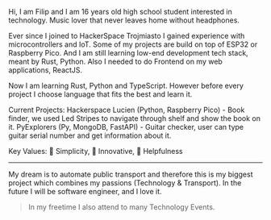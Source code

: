 Hi, I am Filip and I am 16 years old high school student interested in technology.
Music lover that never leaves home without headphones.


Ever since I joined to HackerSpace Trojmiasto I gained experience with microcontrollers and IoT. 
Some of my projects are build on top of ESP32 or Raspberry Pico. 
And I am still learning low-end development tech stack, meant by Rust, Python.
Also I needed to do Frontend on my web applications, ReactJS.


Now I am learning Rust, Python and TypeScript.
However before every project I choose language that fits the best and learn it. 

Current Projects: Hackerspace Lucien (Python, Raspberry Pico) - Book finder, we used Led Stripes to navigate through shelf and show the book on it. PyExplorers (Py, MongoDB, FastAPI) - Guitar checker, user can type guitar serial number and get information about it. 

Key Values: 🙌 Simplicity, 🦾 Innovative, 🤝 Helpfulness

--- 

My dream is to automate public transport and therefore this is my biggest project which combines my passions (Technology & Transport).
In the future I will be software engineer, and I love it.

> In my freetime I also attend to many Technology Events. 
